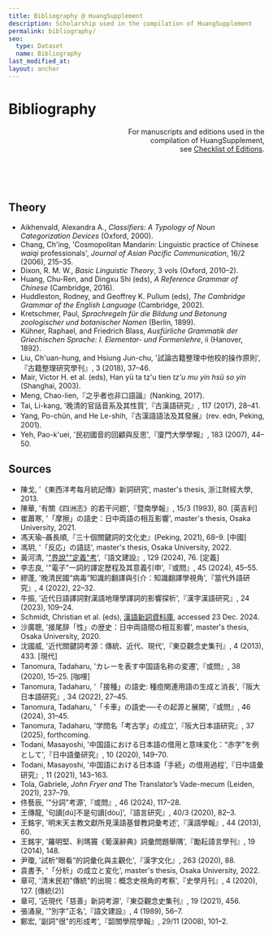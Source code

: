 ```yaml
---
title: Bibliography @ HuangSupplement
description: Scholarship used in the compilation of HuangSupplement
permalink: bibliography/
seo:
  type: Dataset
  name: Bibliography
last_modified_at:
layout: anchor
---
```

# Bibliography

<p align="right">For manuscripts and editions used in the <br>compilation of HuangSupplement, <br>see <a href="https://github.com/t18d/HuangSupplement/wiki/Checklist-of-Editions">Checklist of Editions</a>.</p>

&nbsp;  
&nbsp;  
&nbsp;  
## Theory

-   Aikhenvald, Alexandra A., _Classifiers: A Typology of Noun Categorization Devices_ (Oxford, 2000).
-   Chang, Ch'ing, 'Cosmopolitan Mandarin: Linguistic practice of Chinese _waiqi_ professionals', _Journal of Asian Pacific Communication_, 16/2 (2006), 215–35.
-   Dixon, R. M. W., _Basic Linguistic Theory_, 3 vols (Oxford, 2010–2).
-   Huang, Chu-Ren, and Dingxu Shi (eds), _A Reference Grammar of Chinese_ (Cambridge, 2016).
-   Huddleston, Rodney, and Geoffrey K. Pullum (eds), _The Cambridge Grammar of the English Language_ (Cambridge, 2002).
-   Kretschmer, Paul, _Sprachregeln für die Bildung und Betonung zoologischer und botanischer Namen_ (Berlin, 1899).
-   Kühner, Raphael, and Friedrich Blass, _Ausfürliche Grammatik der Griechischen Sprache: I. Elementar- und Formenlehre_, ii (Hanover, 1892).
-   Liu, Ch'uan-hung, and Hsiung Jun-chu, '試論古籍整理中他校的操作原則',『古籍整理研究學刊』, 3 (2018), 37–46.
-   Mair, Victor H. et al. (eds), Han yü ta tz'u tien _tz'u mu yin hsü so yin_ (Shanghai, 2003).
-   Meng, Chao-lien,『之乎者也非口語論』(Nanking, 2017).
-   Tai, Li-kang, '晚清的官話音系及其性質',『古漢語研究』, 117 (2017), 28–41.
-   Yang, Po-chün, and He Le-shih,『古漢語語法及其發展』(rev. edn, Peking, 2001).
-   Yeh, Pao-k'uei, '民初國音的回顧與反思',『廈門大學學報』, 183 (2007), 44–50.

## Sources

-   陳戈, '《東西洋考每月統記傳》新詞研究', master's thesis, 浙江財經大學, 2013.
-   陳華, '有關《四洲志》的若干问题',『暨南學報』, 15/3 (1993), 80. \[英吉利\]
-   崔蕭寒, '「摩擦」の語史：日中両語の相互影響', master's thesis, Osaka University, 2021.
-   馮天瑜–聶長順,『三十個關鍵詞的文化史』(Peking, 2021), 68–9. \[中國\]
-   馮玥, '「反応」の語誌', master's thesis, Osaka University, 2022.
-   黃河清, '["界說""定義"考](http://www.huayuqiao.org/DOCC/DOC129/NO_076.php)',『語文建設』, 129 (2024), 76. \[定義\]
-   李志良, '"電子"一詞的譯定歷程及其意義引申',『或問』, 45 (2024), 45–55.
-   繆蓬, '晚清民國“病毒”知識的翻譯與引介：知識翻譯學視角',『當代外語研究』, 4 (2022), 22–32.
-   牛振, '近代日語譯詞對漢語地理學譯詞的影響探析',『漢字漢語研究』, 24 (2023), 109–24.
-   Schmidt, Christian et al. (eds), [漢語新詞資料庫](https://mhdb.mh.sinica.edu.tw/vocabulary/search.php), accessed 23 Dec. 2024.
-   沙廣聰, '接尾辞「性」の歴史：日中両語間の相互影響', master's thesis, Osaka University, 2020.
-   沈國威, '近代關鍵詞考源：傳統、近代、現代',『東亞觀念史集刊』, 4 (2013), 433. \[現代\]
-   Tanomura, Tadaharu, 'カレーを表す中国語名称の変遷',『或問』, 38 (2020), 15–25. \[咖哩\]
-   Tanomura, Tadaharu, '「接種」の語史: 種痘関連用語の生成と消長',『阪大日本語研究』, 34 (2022), 27–45.
-   Tanomura, Tadaharu, '「卡車」の語史──その起源と展開',『或問』, 46 (2024), 31–45.
-   Tanomura, Tadaharu, '学問名「考古学」の成立',『阪大日本語研究』, 37 (2025), forthcoming.
-   Todani, Masayoshi, '中国語における日本語の借用と意味変化：“赤字”を例として',『日中語彙研究』, 10 (2020), 149–70.
-   Todani, Masayoshi, '中国語における日本語「手続」の借用過程',『日中語彙研究』, 11 (2021), 143–163.
-   Tola, Gabriele, _John Fryer and_ The Translator’s Vade-mecum (Leiden, 2021), 237–79.
-   佟藝辰, '"分詞"考源',『或問』, 46 (2024), 117–28.
-   王傳龍, '句讀[dú]不是句讀[dòu]',『語言研究』, 40/3 (2020), 82–3.
-   王銘宇, '明末天主教文獻所見漢語基督教詞彙考述',『漢語學報』, 44 (2013), 60.
-   王銘宇, '羅明堅、利瑪竇《葡漢辭典》詞彙問題舉隅',『勵耘語言學刊』, 19 (2014), 148.
-   尹瓊, '試析“眼看”的詞彙化與主觀化',『漢字文化』, 263 (2020), 88.
-   袁書予, '「分析」の成立と変化', master's thesis, Osaka University, 2022.
-   章可, '清末民初"傳統"的出現：概念史視角的考察',『史學月刊』, 4 (2020), 127. \[傳統(2)\]
-   章可, '近現代「慈善」新詞考源',『東亞觀念史集刊』, 19 (2021), 456.
-   張涌泉, '"別字"正名',『語文建設』, 4 (1989), 56–7.
-   鄭宏, '副詞"很"的形成考',『韶關學院學報』, 29/11 (2008), 101–2.
